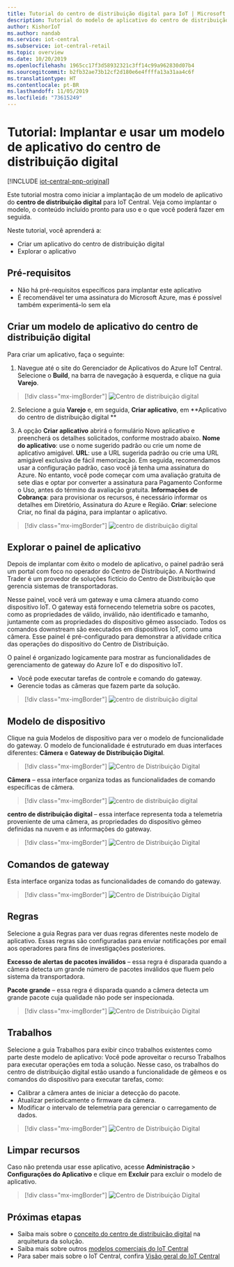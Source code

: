 ```yaml
---
title: Tutorial do centro de distribuição digital para IoT | Microsoft Docs
description: Tutorial do modelo de aplicativo do centro de distribuição digital para IoT Central
author: KishorIoT
ms.author: nandab
ms.service: iot-central
ms.subservice: iot-central-retail
ms.topic: overview
ms.date: 10/20/2019
ms.openlocfilehash: 1965cc17f3d58932321c3ff14c99a962830d07b4
ms.sourcegitcommit: b2fb32ae73b12cf2d180e6e4ffffa13a31aa4c6f
ms.translationtype: HT
ms.contentlocale: pt-BR
ms.lasthandoff: 11/05/2019
ms.locfileid: "73615249"
---
```

# <a name="tutorial-deploy-and-walk-through-a-digital-distribution-center-application-template"></a>Tutorial: Implantar e usar um modelo de aplicativo do centro de distribuição digital

[!INCLUDE [iot-central-pnp-original](../../../includes/iot-central-pnp-original-note.md)]

Este tutorial mostra como iniciar a implantação de um modelo de aplicativo do **centro de distribuição digital** para IoT Central. Veja como implantar o modelo, o conteúdo incluído pronto para uso e o que você poderá fazer em seguida.

Neste tutorial, você aprenderá a: 
* Criar um aplicativo do centro de distribuição digital 
* Explorar o aplicativo 

## <a name="prerequisites"></a>Pré-requisitos
* Não há pré-requisitos específicos para implantar este aplicativo
* É recomendável ter uma assinatura do Microsoft Azure, mas é possível também experimentá-lo sem ela

## <a name="create-digital-distribution-center-application-template"></a>Criar um modelo de aplicativo do centro de distribuição digital

Para criar um aplicativo, faça o seguinte:

1. Navegue até o site do Gerenciador de Aplicativos do Azure IoT Central. Selecione o **Build**, na barra de navegação à esquerda, e clique na guia **Varejo**.

> [!div class="mx-imgBorder"]
> ![Centro de distribuição digital](./media/tutorial-iot-central-ddc/iotc-retail-homepage.png)

2. Selecione a guia **Varejo** e, em seguida, **Criar aplicativo**, em **Aplicativo do centro de distribuição digital **

3. A opção **Criar aplicativo** abrirá o formulário Novo aplicativo e preencherá os detalhes solicitados, conforme mostrado abaixo.
   **Nome do aplicativo**: use o nome sugerido padrão ou crie um nome de aplicativo amigável.
   **URL**: use a URL sugerida padrão ou crie uma URL amigável exclusiva de fácil memorização. Em seguida, recomendamos usar a configuração padrão, caso você já tenha uma assinatura do Azure. No entanto, você pode começar com uma avaliação gratuita de sete dias e optar por converter a assinatura para Pagamento Conforme o Uso, antes do término da avaliação gratuita.
   **Informações de Cobrança**: para provisionar os recursos, é necessário informar os detalhes em Diretório, Assinatura do Azure e Região.
   **Criar**: selecione Criar, no final da página, para implantar o aplicativo.

> [!div class="mx-imgBorder"]
> ![centro de distribuição digital](./media/tutorial-iot-central-ddc/ddc-create.png)

## <a name="walk-through-the-application-dashboard"></a>Explorar o painel de aplicativo 

Depois de implantar com êxito o modelo de aplicativo, o painel padrão será um portal com foco no operador do Centro de Distribuição. A Northwind Trader é um provedor de soluções fictício do Centro de Distribuição que gerencia sistemas de transportadoras. 

Nesse painel, você verá um gateway e uma câmera atuando como dispositivo IoT. O gateway está fornecendo telemetria sobre os pacotes, como as propriedades de válido, inválido, não identificado e tamanho, juntamente com as propriedades do dispositivo gêmeo associado. Todos os comandos downstream são executados em dispositivos IoT, como uma câmera. Esse painel é pré-configurado para demonstrar a atividade crítica das operações do dispositivo do Centro de Distribuição.

O painel é organizado logicamente para mostrar as funcionalidades de gerenciamento de gateway do Azure IoT e do dispositivo IoT.  
   * Você pode executar tarefas de controle e comando do gateway.
   * Gerencie todas as câmeras que fazem parte da solução. 

> [!div class="mx-imgBorder"]
> ![centro de distribuição digital](./media/tutorial-iot-central-ddc/ddc-dashboard.png)

## <a name="device-template"></a>Modelo de dispositivo

Clique na guia Modelos de dispositivo para ver o modelo de funcionalidade do gateway. O modelo de funcionalidade é estruturado em duas interfaces diferentes: **Câmera** e **Gateway de Distribuição Digital**.

> [!div class="mx-imgBorder"]
> ![Centro de Distribuição Digital](./media/tutorial-iot-central-ddc/ddc-devicetemplate1.png)

**Câmera** – essa interface organiza todas as funcionalidades de comando específicas de câmera. 

> [!div class="mx-imgBorder"]
> ![centro de distribuição digital](./media/tutorial-iot-central-ddc/ddc-camera.png)

**centro de distribuição digital** – essa interface representa toda a telemetria proveniente de uma câmera, as propriedades do dispositivo gêmeo definidas na nuvem e as informações do gateway.

> [!div class="mx-imgBorder"]
> ![Centro de Distribuição Digital](./media/tutorial-iot-central-ddc/ddc-devicetemplate1.png)


## <a name="gateway-commands"></a>Comandos de gateway
Esta interface organiza todas as funcionalidades de comando do gateway.

> [!div class="mx-imgBorder"]
> ![Centro de Distribuição Digital](./media/tutorial-iot-central-ddc/ddc-camera.png)

## <a name="rules"></a>Regras
Selecione a guia Regras para ver duas regras diferentes neste modelo de aplicativo. Essas regras são configuradas para enviar notificações por email aos operadores para fins de investigações posteriores.

 **Excesso de alertas de pacotes inválidos** – essa regra é disparada quando a câmera detecta um grande número de pacotes inválidos que fluem pelo sistema da transportadora.
 
**Pacote grande** – essa regra é disparada quando a câmera detecta um grande pacote cuja qualidade não pode ser inspecionada. 

> [!div class="mx-imgBorder"]
> ![Centro de Distribuição Digital](./media/tutorial-iot-central-ddc/ddc-rules.png)

## <a name="jobs"></a>Trabalhos
Selecione a guia Trabalhos para exibir cinco trabalhos existentes como parte deste modelo de aplicativo: Você pode aproveitar o recurso Trabalhos para executar operações em toda a solução. Nesse caso, os trabalhos do centro de distribuição digital estão usando a funcionalidade de gêmeos e os comandos do dispositivo para executar tarefas, como:
   * Calibrar a câmera antes de iniciar a detecção do pacote. 
   * Atualizar periodicamente o firmware da câmera.
   * Modificar o intervalo de telemetria para gerenciar o carregamento de dados.

> [!div class="mx-imgBorder"]
> ![Centro de Distribuição Digital](./media/tutorial-iot-central-ddc/ddc-jobs.png)

## <a name="clean-up-resources"></a>Limpar recursos
Caso não pretenda usar esse aplicativo, acesse **Administração** > **Configurações do Aplicativo** e clique em **Excluir** para excluir o modelo de aplicativo.

> [!div class="mx-imgBorder"]
> ![Centro de Distribuição Digital](./media/tutorial-iot-central-ddc/ddc-cleanup.png)

## <a name="next-steps"></a>Próximas etapas
* Saiba mais sobre o [conceito do centro de distribuição digital](./architecture-digital-distribution-center-pnp.md) na arquitetura da solução.
* Saiba mais sobre outros [modelos comerciais do IoT Central](./overview-iot-central-retail-pnp.md)
* Para saber mais sobre o IoT Central, confira [Visão geral do IoT Central](../core/overview-iot-central-pnp.md)

